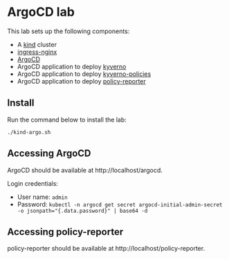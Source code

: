 # ArgoCD lab

This lab sets up the following components:
- A [kind](https://kind.sigs.k8s.io) cluster
- [ingress-nginx](https://github.com/kubernetes/ingress-nginx)
- [ArgoCD](https://argo-cd.readthedocs.io)
- ArgoCD application to deploy [kyverno](https://kyverno.io)
- ArgoCD application to deploy [kyverno-policies](https://artifacthub.io/packages/helm/kyverno/kyverno-policies)
- ArgoCD application to deploy [policy-reporter](https://kyverno.github.io/policy-reporter)

## Install

Run the command below to install the lab:

```console
./kind-argo.sh
```

## Accessing ArgoCD

ArgoCD should be available at http://localhost/argocd.

Login credentials:
- User name: `admin`
- Password: `kubectl -n argocd get secret argocd-initial-admin-secret -o jsonpath="{.data.password}" | base64 -d`

## Accessing policy-reporter

policy-reporter should be available at http://localhost/policy-reporter.
